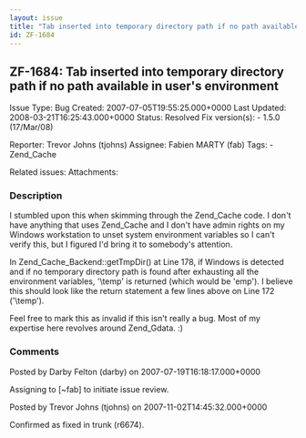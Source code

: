 ```yaml
---
layout: issue
title: "Tab inserted into temporary directory path if no path available in user's environment"
id: ZF-1684
---
```


ZF-1684: Tab inserted into temporary directory path if no path available in user's environment
----------------------------------------------------------------------------------------------

 Issue Type: Bug Created: 2007-07-05T19:55:25.000+0000 Last Updated: 2008-03-21T16:25:43.000+0000 Status: Resolved Fix version(s): - 1.5.0 (17/Mar/08)
 
 Reporter:  Trevor Johns (tjohns)  Assignee:  Fabien MARTY (fab)  Tags: - Zend\_Cache
 
 Related issues: 
 Attachments: 
### Description

I stumbled upon this when skimming through the Zend\_Cache code. I don't have anything that uses Zend\_Cache and I don't have admin rights on my Windows workstation to unset system environment variables so I can't verify this, but I figured I'd bring it to somebody's attention.

In Zend\_Cache\_Backend::getTmpDir() at Line 178, if Windows is detected and if no temporary directory path is found after exhausting all the environment variables, '\\temp' is returned (which would be 'emp'). I believe this should look like the return statement a few lines above on Line 172 ('\\temp').

Feel free to mark this as invalid if this isn't really a bug. Most of my expertise here revolves around Zend\_Gdata. :)

 

 

### Comments

Posted by Darby Felton (darby) on 2007-07-19T16:18:17.000+0000

Assigning to [~fab] to initiate issue review.

 

 

Posted by Trevor Johns (tjohns) on 2007-11-02T14:45:32.000+0000

Confirmed as fixed in trunk (r6674).

 

 